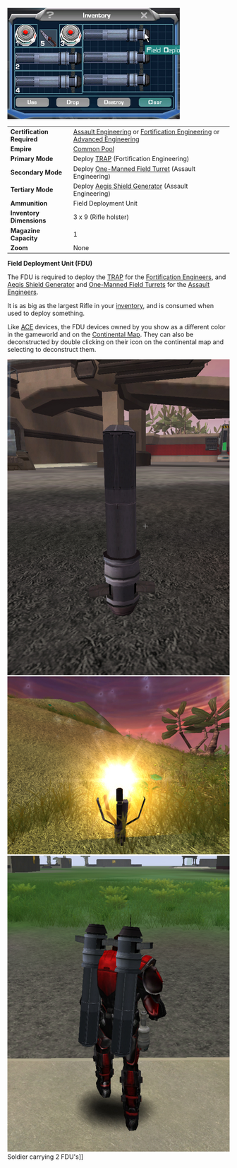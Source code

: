 ![](../images/FDUInventory.jpg "FDUInventory.jpg")

|                            |                                                                                                                                                                                                                     |
| -------------------------- | ------------------------------------------------------------------------------------------------------------------------------------------------------------------------------------------------------------------- |
| **Certification Required** | [Assault Engineering](../certifications/Assault_Engineering.md) or [Fortification Engineering](../certifications/Fortification_Engineering.md) or [Advanced Engineering](../certifications/Advanced_Engineering.md) |
| **Empire**                 | [Common Pool](../terminology/Common_Pool.md)                                                                                                                                                                        |
| **Primary Mode**           | Deploy [TRAP](Tactical_Resonance_Area_Protection.md) (Fortification Engineering)                                                                                                                                    |
| **Secondary Mode**         | Deploy [One-Manned Field Turret](One-Manned_Field_Turret.md) (Assault Engineering)                                                                                                                                  |
| **Tertiary Mode**          | Deploy [Aegis Shield Generator](Aegis_Shield_Generator.md) (Assault Engineering)                                                                                                                                    |
| **Ammunition**             | Field Deployment Unit                                                                                                                                                                                               |
| **Inventory Dimensions**   | 3 x 9 (Rifle holster)                                                                                                                                                                                               |
| **Magazine Capacity**      | 1                                                                                                                                                                                                                   |
| **Zoom**                   | None                                                                                                                                                                                                                |

**Field Deployment Unit (FDU)**

The FDU is required to deploy the [TRAP](Tactical_Resonance_Area_Protection.md)
for the
[Fortification Engineers](../certifications/Fortification_Engineering.md), and
[Aegis Shield Generator](Aegis_Shield_Generator.md) and
[One-Manned Field Turrets](One-Manned_Field_Turret.md) for the
[Assault Engineers](../certifications/Assault_Engineering.md).

It is as big as the largest Rifle in your
[inventory](../terminology/Inventory.md), and is consumed when used to deploy
something.

Like [ACE](Adaptive_Construction_Engine.md) devices, the FDU devices owned by
you show as a different color in the gameworld and on the
[Continental Map](../etc/Continental_Map.md). They can also be deconstructed by
double clicking on their icon on the continental map and selecting to
deconstruct them.

![](../images/FDU.jpg "fig:FDU.jpg")
![](../images/FDUConstructing.jpg "fig:FDUConstructing.jpg")
![](../images/FDUCarry.jpg "fig:FDUCarry.jpg") Soldier carrying 2 FDU's\]\]

<!--[Category:Weapons](Category:Weapons.md)-->
